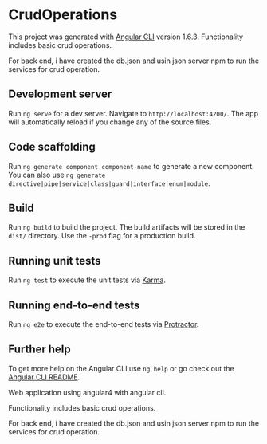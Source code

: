 # CrudOperations

This project was generated with [Angular CLI](https://github.com/angular/angular-cli) version 1.6.3.
Functionality includes basic crud operations.

For back end, i have created the db.json and usin json server npm to run the services for crud operation.

## Development server

Run `ng serve` for a dev server. Navigate to `http://localhost:4200/`. The app will automatically reload if you change any of the source files.

## Code scaffolding

Run `ng generate component component-name` to generate a new component. You can also use `ng generate directive|pipe|service|class|guard|interface|enum|module`.

## Build

Run `ng build` to build the project. The build artifacts will be stored in the `dist/` directory. Use the `-prod` flag for a production build.

## Running unit tests

Run `ng test` to execute the unit tests via [Karma](https://karma-runner.github.io).

## Running end-to-end tests

Run `ng e2e` to execute the end-to-end tests via [Protractor](http://www.protractortest.org/).

## Further help

To get more help on the Angular CLI use `ng help` or go check out the [Angular CLI README](https://github.com/angular/angular-cli/blob/master/README.md).


Web application using angular4 with angular cli.

Functionality includes basic crud operations.

For back end, i have created the db.json and usin json server npm to run the services for crud operation.